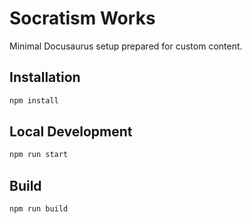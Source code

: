 # Socratism Works

Minimal Docusaurus setup prepared for custom content.

## Installation

```bash
npm install
```

## Local Development

```bash
npm run start
```

## Build

```bash
npm run build
```
